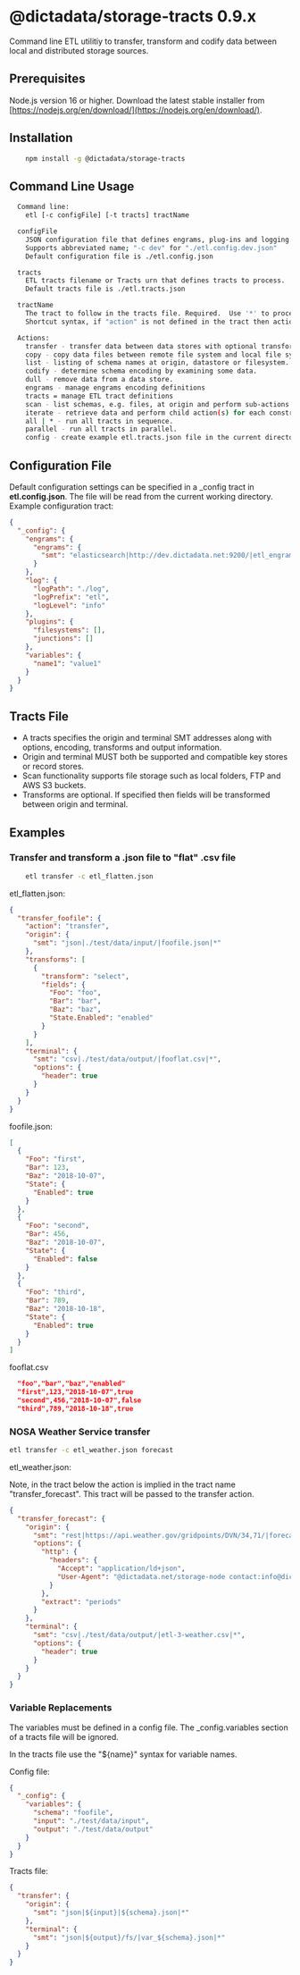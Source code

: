 # @dictadata/storage-tracts 0.9.x

Command line ETL utilitiy to transfer, transform and codify data between local and distributed storage sources.

## Prerequisites

Node.js version 16 or higher.  Download the latest stable installer from [https://nodejs.org/en/download/](https://nodejs.org/en/download/).

## Installation

```bash
    npm install -g @dictadata/storage-tracts
```

## Command Line Usage

```bash
  Command line:
    etl [-c configFile] [-t tracts] tractName

  configFile
    JSON configuration file that defines engrams, plug-ins and logging.
    Supports abbreviated name; "-c dev" for "./etl.config.dev.json"
    Default configuration file is ./etl.config.json

  tracts
    ETL tracts filename or Tracts urn that defines tracts to process.
    Default tracts file is ./etl.tracts.json

  tractName
    The tract to follow in the tracts file. Required.  Use '*' to process all tracts.
    Shortcut syntax, if "action" is not defined in the tract then action defaults to the tractName, e.g. "transfer".

  Actions:
    transfer - transfer data between data stores with optional transforms.
    copy - copy data files between remote file system and local file system.
    list - listing of schema names at origin, datastore or filesystem.
    codify - determine schema encoding by examining some data.
    dull - remove data from a data store.
    engrams - manage engrams encoding definitions
    tracts = manage ETL tract definitions
    scan - list schemas, e.g. files, at origin and perform sub-actions for each schema.
    iterate - retrieve data and perform child action(s) for each construct.
    all | * - run all tracts in sequence.
    parallel - run all tracts in parallel.
    config - create example etl.tracts.json file in the current directory.
```

## Configuration File

Default configuration settings can be specified in a _config tract in **etl.config.json**.  The file will be read from the current working directory.  Example configuration tract:

```json
{
  "_config": {
    "engrams": {
      "engrams": {
        "smt": "elasticsearch|http://dev.dictadata.net:9200/|etl_engrams|*"
      }
    },
    "log": {
      "logPath": "./log",
      "logPrefix": "etl",
      "logLevel": "info"
    },
    "plugins": {
      "filesystems": [],
      "junctions": []
    },
    "variables": {
      "name1": "value1"
    }
  }
}
```

## Tracts File

- A tracts specifies the origin and terminal SMT addresses along with options, encoding, transforms and output information.
- Origin and terminal MUST both be supported and compatible key stores or record stores.
- Scan functionality supports file storage such as local folders, FTP and AWS S3 buckets.
- Transforms are optional. If specified then fields will be transformed between origin and terminal.

## Examples

### Transfer and transform a .json file to "flat" .csv file

```bash
    etl transfer -c etl_flatten.json
```

etl_flatten.json:

```json
{
  "transfer_foofile": {
    "action": "transfer",
    "origin": {
      "smt": "json|./test/data/input/|foofile.json|*"
    },
    "transforms": [
      {
        "transform": "select",
        "fields": {
          "Foo": "foo",
          "Bar": "bar",
          "Baz": "baz",
          "State.Enabled": "enabled"
        }
      }
    ],
    "terminal": {
      "smt": "csv|./test/data/output/|fooflat.csv|*",
      "options": {
        "header": true
      }
    }
  }
}
```

foofile.json:

```json
[
  {
    "Foo": "first",
    "Bar": 123,
    "Baz": "2018-10-07",
    "State": {
      "Enabled": true
    }
  },
  {
    "Foo": "second",
    "Bar": 456,
    "Baz": "2018-10-07",
    "State": {
      "Enabled": false
    }
  },
  {
    "Foo": "third",
    "Bar": 789,
    "Baz": "2018-10-18",
    "State": {
      "Enabled": true
    }
  }
]
```

fooflat.csv

```json
  "foo","bar","baz","enabled"
  "first",123,"2018-10-07",true
  "second",456,"2018-10-07",false
  "third",789,"2018-10-18",true
```

### NOSA Weather Service transfer

```bash
etl transfer -c etl_weather.json forecast
```

etl_weather.json:

Note, in the tract below the action is implied in the tract name "transfer_forecast".  This tract will be passed to the transfer action.

```json
{
  "transfer_forecast": {
    "origin": {
      "smt": "rest|https://api.weather.gov/gridpoints/DVN/34,71/|forecast|=*",
      "options": {
        "http": {
          "headers": {
            "Accept": "application/ld+json",
            "User-Agent": "@dictadata.net/storage-node contact:info@dictadata.net"
          }
        },
        "extract": "periods"
      }
    },
    "terminal": {
      "smt": "csv|./test/data/output/|etl-3-weather.csv|*",
      "options": {
        "header": true
      }
    }
  }
}
```

### Variable Replacements

The variables must be defined in a config file. The _config.variables section of a tracts file will be ignored.

In the tracts file use the "${name}" syntax for variable names.

Config file:

```json
{
  "_config": {
    "variables": {
      "schema": "foofile",
      "input": "./test/data/input",
      "output": "./test/data/output"
    }
  }
}
```

Tracts file:

```json
{
  "transfer": {
    "origin": {
      "smt": "json|${input}|${schema}.json|*"
    },
    "terminal": {
      "smt": "json|${output}/fs/|var_${schema}.json|*"
    }
  }
}
```
